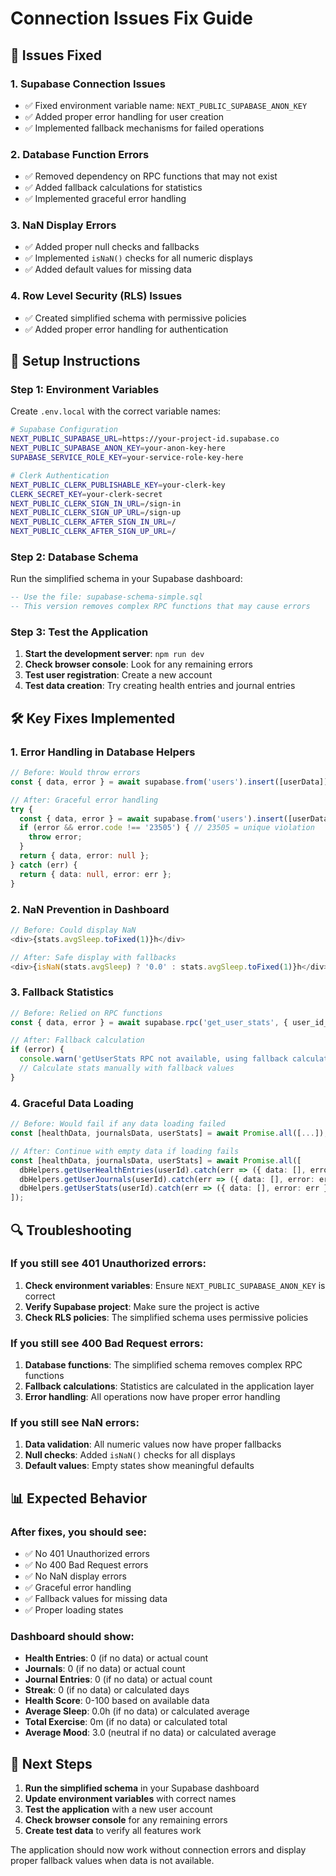 # Connection Issues Fix Guide

## 🔧 Issues Fixed

### 1. **Supabase Connection Issues**
- ✅ Fixed environment variable name: `NEXT_PUBLIC_SUPABASE_ANON_KEY`
- ✅ Added proper error handling for user creation
- ✅ Implemented fallback mechanisms for failed operations

### 2. **Database Function Errors**
- ✅ Removed dependency on RPC functions that may not exist
- ✅ Added fallback calculations for statistics
- ✅ Implemented graceful error handling

### 3. **NaN Display Errors**
- ✅ Added proper null checks and fallbacks
- ✅ Implemented `isNaN()` checks for all numeric displays
- ✅ Added default values for missing data

### 4. **Row Level Security (RLS) Issues**
- ✅ Created simplified schema with permissive policies
- ✅ Added proper error handling for authentication

## 🚀 Setup Instructions

### Step 1: Environment Variables
Create `.env.local` with the correct variable names:

```bash
# Supabase Configuration
NEXT_PUBLIC_SUPABASE_URL=https://your-project-id.supabase.co
NEXT_PUBLIC_SUPABASE_ANON_KEY=your-anon-key-here
SUPABASE_SERVICE_ROLE_KEY=your-service-role-key-here

# Clerk Authentication
NEXT_PUBLIC_CLERK_PUBLISHABLE_KEY=your-clerk-key
CLERK_SECRET_KEY=your-clerk-secret
NEXT_PUBLIC_CLERK_SIGN_IN_URL=/sign-in
NEXT_PUBLIC_CLERK_SIGN_UP_URL=/sign-up
NEXT_PUBLIC_CLERK_AFTER_SIGN_IN_URL=/
NEXT_PUBLIC_CLERK_AFTER_SIGN_UP_URL=/
```

### Step 2: Database Schema
Run the simplified schema in your Supabase dashboard:

```sql
-- Use the file: supabase-schema-simple.sql
-- This version removes complex RPC functions that may cause errors
```

### Step 3: Test the Application
1. **Start the development server**: `npm run dev`
2. **Check browser console**: Look for any remaining errors
3. **Test user registration**: Create a new account
4. **Test data creation**: Try creating health entries and journal entries

## 🛠️ Key Fixes Implemented

### 1. **Error Handling in Database Helpers**
```typescript
// Before: Would throw errors
const { data, error } = await supabase.from('users').insert([userData]);

// After: Graceful error handling
try {
  const { data, error } = await supabase.from('users').insert([userData]);
  if (error && error.code !== '23505') { // 23505 = unique violation
    throw error;
  }
  return { data, error: null };
} catch (err) {
  return { data: null, error: err };
}
```

### 2. **NaN Prevention in Dashboard**
```typescript
// Before: Could display NaN
<div>{stats.avgSleep.toFixed(1)}h</div>

// After: Safe display with fallbacks
<div>{isNaN(stats.avgSleep) ? '0.0' : stats.avgSleep.toFixed(1)}h</div>
```

### 3. **Fallback Statistics**
```typescript
// Before: Relied on RPC functions
const { data, error } = await supabase.rpc('get_user_stats', { user_id_param: userId });

// After: Fallback calculation
if (error) {
  console.warn('getUserStats RPC not available, using fallback calculation');
  // Calculate stats manually with fallback values
}
```

### 4. **Graceful Data Loading**
```typescript
// Before: Would fail if any data loading failed
const [healthData, journalsData, userStats] = await Promise.all([...]);

// After: Continue with empty data if loading fails
const [healthData, journalsData, userStats] = await Promise.all([
  dbHelpers.getUserHealthEntries(userId).catch(err => ({ data: [], error: err })),
  dbHelpers.getUserJournals(userId).catch(err => ({ data: [], error: err })),
  dbHelpers.getUserStats(userId).catch(err => ({ data: [], error: err }))
]);
```

## 🔍 Troubleshooting

### If you still see 401 Unauthorized errors:
1. **Check environment variables**: Ensure `NEXT_PUBLIC_SUPABASE_ANON_KEY` is correct
2. **Verify Supabase project**: Make sure the project is active
3. **Check RLS policies**: The simplified schema uses permissive policies

### If you still see 400 Bad Request errors:
1. **Database functions**: The simplified schema removes complex RPC functions
2. **Fallback calculations**: Statistics are calculated in the application layer
3. **Error handling**: All operations now have proper error handling

### If you still see NaN errors:
1. **Data validation**: All numeric values now have proper fallbacks
2. **Null checks**: Added `isNaN()` checks for all displays
3. **Default values**: Empty states show meaningful defaults

## 📊 Expected Behavior

### After fixes, you should see:
- ✅ No 401 Unauthorized errors
- ✅ No 400 Bad Request errors  
- ✅ No NaN display errors
- ✅ Graceful error handling
- ✅ Fallback values for missing data
- ✅ Proper loading states

### Dashboard should show:
- **Health Entries**: 0 (if no data) or actual count
- **Journals**: 0 (if no data) or actual count
- **Journal Entries**: 0 (if no data) or actual count
- **Streak**: 0 (if no data) or calculated days
- **Health Score**: 0-100 based on available data
- **Average Sleep**: 0.0h (if no data) or calculated average
- **Total Exercise**: 0m (if no data) or calculated total
- **Average Mood**: 3.0 (neutral if no data) or calculated average

## 🎯 Next Steps

1. **Run the simplified schema** in your Supabase dashboard
2. **Update environment variables** with correct names
3. **Test the application** with a new user account
4. **Check browser console** for any remaining errors
5. **Create test data** to verify all features work

The application should now work without connection errors and display proper fallback values when data is not available.
